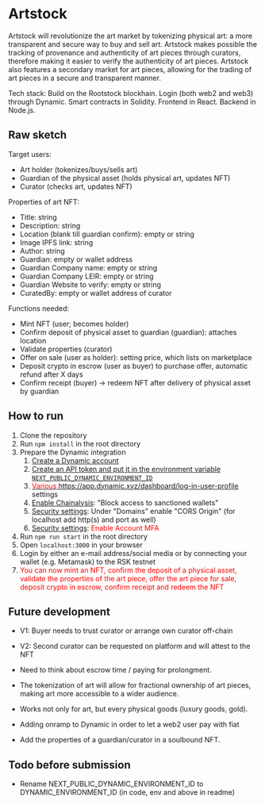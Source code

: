 # Artstock

Artstock will revolutionize the art market by tokenizing physical art: a more transparent and secure way to buy and sell art. Artstock makes possible the tracking of provenance and authenticity of art pieces through curators, therefore making it easier to verify the authenticity of art pieces. Artstock also features a secondary market for art pieces, allowing for the trading of art pieces in a secure and transparent manner.

Tech stack: Build on the Rootstock blockhain. Login (both web2 and web3) through Dynamic. Smart contracts in Solidity. Frontend in React. Backend in Node.js.  


## Raw sketch
Target users:
- Art holder (tokenizes/buys/sells art)
- Guardian of the physical asset (holds physical art, updates NFT)
- Curator (checks art, updates NFT)

Properties of art NFT:
- Title: string
- Description: string 
- Location (blank till guardian confirm): empty or string
- Image IPFS link: string
- Author: string
- Guardian: empty or wallet address
- Guardian Company name: empty or string
- Guardian Company LEIR: empty or string
- Guardian Website to verify: empty or string
- CuratedBy: empty or wallet address of curator

Functions needed:
- Mint NFT (user; becomes holder)
- Confirm deposit of physical asset to guardian (guardian): attaches location
- Validate properties (curator)
- Offer on sale (user as holder): setting price, which lists on marketplace
- Deposit crypto in escrow (user as buyer) to purchase offer, automatic refund after X days
- Confirm receipt (buyer) -> redeem NFT after delivery of physical asset by guardian

## How to run
1. Clone the repository
2. Run `npm install` in the root directory
3. Prepare the Dynamic integration
   1. <a href="https://app.dynamic.xyz/" target="_blank">Create a Dynamic account</a>
   2. <a href="https://app.dynamic.xyz/dashboard/developer/api" target="_blank">Create an API token and put it in the environment variable `NEXT_PUBLIC_DYNAMIC_ENVIRONMENT_ID` 
   3. <span style="color:red">Various</span> https://app.dynamic.xyz/dashboard/log-in-user-profile settings
   4.  <a href="https://app.dynamic.xyz/dashboard/configurations" target="_blank">Enable Chainalysis</a>: "Block access to sanctioned wallets"
   5. <a href="https://app.dynamic.xyz/dashboard/security" target="_blank">Security settings</a>: Under "Domains" enable "CORS Origin" (for localhost add http(s) and port as well) 
   6. <a href="https://app.dynamic.xyz/dashboard/security" target="_blank">Security settings</a>: <span style="color:red">Enable Account MFA</span>
4. Run `npm run start` in the root directory
4. Open `localhost:3000` in your browser
5. Login by either an e-mail address/social media or by connecting your wallet (e.g. Metamask) to the RSK testnet
6. <span style="color:red">You can now mint an NFT, confirm the deposit of a physical asset, validate the properties of the art piece, offer the art piece for sale, deposit crypto in escrow, confirm receipt and redeem the NFT</span>

## Future development
- V1: Buyer needs to trust curator or arrange own curator off-chain<br>
- V2: Second curator can be requested on platform and will attest to the NFT

- Need to think about escrow time / paying for prolongment.

- The tokenization of art will allow for fractional ownership of art pieces, making art more accessible to a wider audience.

- Works not only for art, but every physical goods (luxury goods, gold). 

- Adding onramp to Dynamic in order to let a web2 user pay with fiat

- Add the properties of a guardian/curator in a soulbound NFT.

## Todo before submission
- Rename NEXT_PUBLIC_DYNAMIC_ENVIRONMENT_ID to DYNAMIC_ENVIRONMENT_ID (in code, env and above in readme)